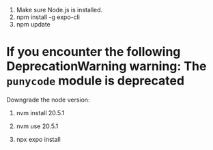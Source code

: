 1. Make sure Node.js is installed.
2. npm install -g expo-cli
3. npm update

# If you encounter the following DeprecationWarning warning: The `punycode` module is deprecated
Downgrade the node version:
1. nvm install 20.5.1
2. nvm use 20.5.1

1. npx expo install